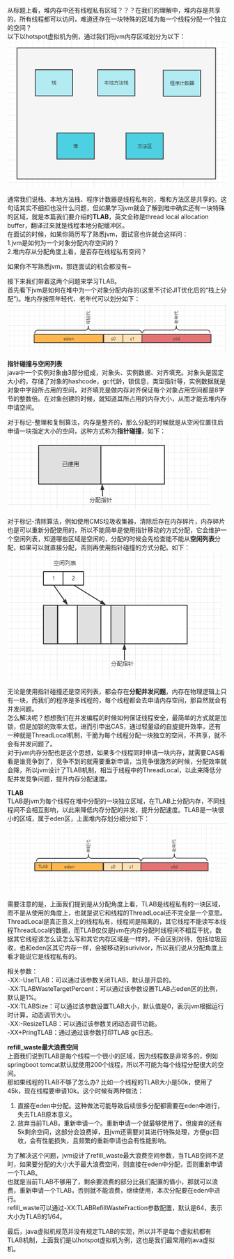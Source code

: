 从标题上看，堆内存中还有线程私有区域？？？在我们的理解中，堆内存是共享的，所有线程都可以访问，难道还存在一块特殊的区域为每一个线程分配一个独立的空间？      
以下以hotspot虚拟机为例，通过我们将jvm内存区域划分为以下：   
![image](https://github.com/jmilktea/jtea/blob/master/jvm/image/tlab-0.png)    

通常我们说栈、本地方法栈、程序计数器是线程私有的，堆和方法区是共享的。这句话其实不细扣也没什么问题，但如果学习jvm就会了解到堆中确实还有一块特殊的区域，就是本篇我们要介绍的**TLAB**，英文全称是thread local allocation buffer，翻译过来就是线程本地分配缓冲区。    
在面试的时候，如果你简历写了熟悉jvm，面试官也许就会这样问：   
1.jvm是如何为一个对象分配内存空间的？   
2.堆内存从分配角度上看，是否存在线程私有空间？   

如果你不写熟悉jvm，那连面试的机会都没有~

接下来我们带着这两个问题来学习TLAB。    
首先看下jvm是如何在堆中为一个对象分配内存的(这里不讨论JIT优化后的“栈上分配”)。堆内存按照年轻代、老年代可以划分如下：   
![image](https://github.com/jmilktea/jtea/blob/master/jvm/image/tlab-1.png)   

**指针碰撞与空闲列表**    
java中一个实例对象由3部分组成，对象头、实例数据、对齐填充。对象头是固定大小的，存储了对象的hashcode，gc代龄，锁信息，类型指针等，实例数据就是对象中字段所占用的空间，对齐填充是做内存对齐保证每个对象占用空间都是8字节的整数倍。在对象创建的时候，就知道其所占用的内存大小，从而才能去堆内存申请空间。     

对于标记-整理和复制算法，内存是整齐的，那么分配的时候就是从空闲位置往后申请一块指定大小的空间，这种方式称为**指针碰撞**，如下：   
![image](https://github.com/jmilktea/jtea/blob/master/jvm/image/tlab-2.png)   

对于标记-清除算法，例如使用CMS垃圾收集器，清除后存在内存碎片，内存碎片也是可以重新分配使用的，所以不能简单是使用指针移动的方式分配，它会维护一个空闲列表，知道哪些区域是空闲的，分配的时候会先检查能不能从**空闲列表**分配，如果可以就直接分配，否则再使用指针碰撞的方式分配。如下：  
![image](https://github.com/jmilktea/jtea/blob/master/jvm/image/tlab-3.png)    

无论是使用指针碰撞还是空闲列表，都会存在**分配并发问题**，内存在物理逻辑上只有一块，而我们的程序是多线程的，每个线程都会去申请内存空间，那自然就会有并发问题。   
怎么解决呢？想想我们在并发编程的时候如何保证线程安全，最简单的方式就是加锁，但是加锁的效率太低，进而引申出CAS，通过轻量级的自旋提升效率，还有一种就是ThreadLocal机制，干脆为每个线程分配一块独立的空间，不共享，就不会有并发问题了。   
对于jvm内存分配也是这个思想，如果多个线程同时申请一块内存，就需要CAS看看是谁竞争到了，竞争不到的就需要重新申请，当竞争很激烈的时候，分配效率就会降，所以jvm设计了TLAB机制，相当于线程中的ThreadLocal，以此来降低分配并发竞争问题，提升内存分配速度。   

**TLAB**    
TLAB是jvm为每个线程在堆中分配的一块独立区域，在TLAB上分配内存，不同线程间不会相互影响，以此来降低内存分配的并发，提升分配速度。TLAB是一块很小的区域，属于eden区，上面堆内存划分细分如下：  
![image](https://github.com/jmilktea/jtea/blob/master/jvm/image/tlab-4.png)    

需要注意的是，上面我们提到是从分配角度上看，TLAB是线程私有的一块区域，而不是从使用的角度上，也就是说它和线程的ThreadLocal还不完全是一个意思。ThreadLocal是真正意义上的线程私有，线程间是隔离的，其它线程不能读写本线程ThreadLocal的数据，而TLAB仅仅是jvm在内存分配时线程间不相互干扰，数据其它线程该怎么读怎么写和其它内存区域是一样的，不会区别对待，包括垃圾回收，也和eden区其它内存一样，会被移动到surivivor，所以我们说从分配角度上看才能说它是线程私有的。   

相关参数：   
-XX:-UseTLAB：可以通过该参数关闭TLAB，默认是开启的。   
-XX:TLABWasteTargetPercent：可以通过该参数设置TLAB占eden区的比例，默认是1%。   
-XX:TLABSize：可以通过该参数设置TLAB大小，默认值是0，表示jvm根据运行时计算，动态调节大小。   
-XX:-ResizeTLAB：可以通过该参数关闭动态调节功能。    
-XX+PringTLAB：通过通过该参数打印TLAB gc日志。    

**refill_waste最大浪费空间**   
上面我们说到TLAB是每个线程一个很小的区域，因为线程数是非常多的，例如springboot tomcat默认就使用200个线程，所以不可能为每个线程分配很大的空间。    
那如果线程的TLAB不够了怎么办? 比如一个线程的TLAB大小是50k，使用了45k，现在线程要申请10k。这个时候有两种做法：   
1. 直接在eden中分配。这种做法可能导致后续很多分配都需要在eden中进行，失去TLAB原本意义。   
2. 放弃当前TLAB，重新申请一个。重新申请一个就最够使用了，但废弃的还有5k剩余空间，这部分会浪费掉，且jvm还需要对其进行特殊处理，方便gc回收，会有性能损失，且频繁的重新申请也会有性能影响。   

为了解决这个问题，jvm设计了refill_waste最大浪费空间参数，当TLAB空间不足时，如果要分配的大小大于最大浪费空间，则直接在eden中分配，否则重新申请一个TLAB。   
也就是当前TLAB不够用了，剩余要浪费的部分比我们配置的值小，那就可以浪费，重新申请一个TLAB，否则就不能浪费，继续使用，本次分配要在eden中进行。   
refill_waste可以通过-XX:TLABRefillWasteFraction参数配置，默认是64，表示大小为TLAB的1/64。    

最后，java虚拟机规范并没有规定TLAB的实现，所以并不是每个虚拟机都有TLAB机制，上面我们是以hotspot虚拟机为例，这也是我们最常用的java虚拟机。    



